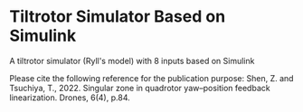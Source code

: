 # Tiltrotor Simulator Based on Simulink
A tiltrotor simulator (Ryll's model) with 8 inputs based on Simulink


Please cite the following reference for the publication purpose:
Shen, Z. and Tsuchiya, T., 2022. Singular zone in quadrotor yaw–position feedback linearization. Drones, 6(4), p.84.
